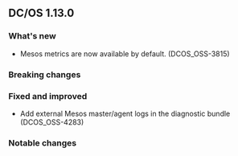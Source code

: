 ## DC/OS 1.13.0


### What's new

* Mesos metrics are now available by default. (DCOS_OSS-3815)


### Breaking changes


### Fixed and improved

* Add external Mesos master/agent logs in the diagnostic bundle (DCOS_OSS-4283)


### Notable changes
